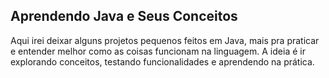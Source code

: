 ## Aprendendo Java e Seus Conceitos

Aqui irei deixar alguns projetos pequenos feitos em Java, mais pra praticar e entender melhor como as coisas funcionam na linguagem. A ideia é ir explorando conceitos, testando funcionalidades e aprendendo na prática.
